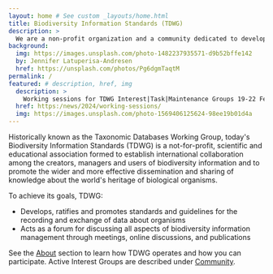 ```yaml
---
layout: home # See custom _layouts/home.html
title: Biodiversity Information Standards (TDWG)
description: >
  We are a non-profit organization and a community dedicated to developing **biodiversity information standards**.
background:
  img: https://images.unsplash.com/photo-1482237935571-d9b52bffe142
  by: Jennifer Latuperisa-Andresen
  href: https://unsplash.com/photos/Pg6dgmTaqtM
permalink: /
featured: # description, href, img
  description: >
    Working sessions for TDWG Interest|Task|Maintenance Groups 19-22 Feb.
  href: https:/news/2024/working-sessions/
  img: https://images.unsplash.com/photo-1569406125624-98ee19b01d4a
---
```


<!--  https://static.tdwg.org/conferences/2023/images/hobart-conference-centre.jpg -->
<!--  https://static.tdwg.org/conferences/2023/images/tdwg2023-logo-gradient-cropped-3-1.jpg -->

Historically known as the Taxonomic Databases Working Group, today's Biodiversity Information Standards (TDWG) is a not-for-profit, scientific and educational association formed to establish international collaboration among the creators, managers and users of biodiversity information and to promote the wider and more effective dissemination and sharing of knowledge about the world's heritage of biological organisms.

To achieve its goals, TDWG:

- Develops, ratifies and promotes standards and guidelines for the recording and exchange of data about organisms
- Acts as a forum for discussing all aspects of biodiversity information management through meetings, online discussions, and publications

See the [About](/about/) section to learn how TDWG operates and how you can participate. Active Interest Groups are described under [Community](/community/).
